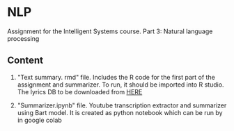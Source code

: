 # NLP
Assignment for the Intelligent Systems course. Part 3: Natural language processing

## Content
1) "Text summary. rmd"  file. Includes the R code for the first part of the assignment and summarizer. To run, it should be imported into R studio. The lyrics DB to be downloaded from [HERE](https://www.kaggle.com/neisse/scrapped-lyrics-from-6-genres?select=lyrics-data.csv)


2) "Summarizer.ipynb" file. Youtube transcription extractor and summarizer using Bart model. It is created as python notebook which can be run by in google colab


